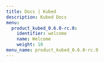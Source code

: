 ```yaml
---
title: Docs | Kubed
description: Kubed Docs
menu:
  product_kubed_0.6.0-rc.0:
    identifier: welcome
    name: Welcome
    weight: 10
menu_name: product_kubed_0.6.0-rc.0
---
```

